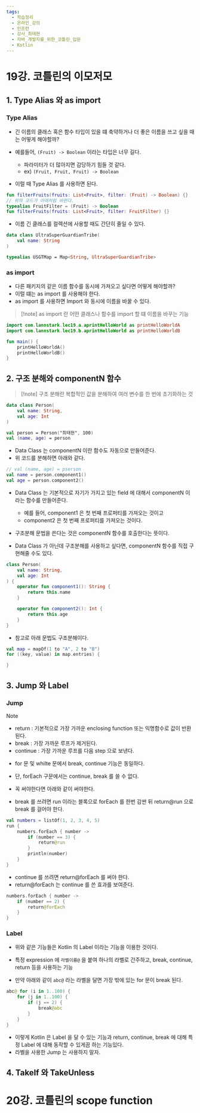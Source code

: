 ```yaml
---
tags:
  - 학습정리
  - 온라인_강의
  - 인프런
  - 강사_최태현
  - 자바_개발자를_위한_코틀린_입문
  - Kotlin
---
```

# 19강. 코틀린의 이모저모

## 1. Type Alias 와 as import

### Type Alias

- 긴 이름의 클래스 혹은 함수 타입이 있을 떄 축약하거나 더 좋은 이름을 쓰고 싶을 때는 어떻게 해야할까?

- 예를들어, `(Fruit) -> Boolean` 이라는 타입은 너무 길다.
	- 파라미터가 더 많아지면 감당하기 힘들 것 같다.
	- ex) `(Fruit, Fruit, Fruit) -> Boolean`
- 이럴 때 Type Alias 를 사용하면 된다.

```kotlin
fun filterFruits(fruits: List<Fruit>, filter: (Fruit) -> Boolean) {}
// 위의 코드가 아래처럼 바뀐다.
typealias FruitFilter = (Fruit) -> Boolean
fun filterFruits(fruits: List<Fruit>, filter: FruitFilter) {}
```

- 이름 긴 클래스를 컬렉션에 사용할 때도 간단히 줄일 수 있다.

```kotlin
data class UltraSuperGuardianTribe(
	val name: String
)

typealias USGTMap = Map<String, UltraSuperGuardianTribe>
```

### as import

- 다른 패키지의 같은 이름 함수를 동시에 가져오고 싶다면 어떻게 해야할까?
- 이럴 떄는 as import 를 사용해야 한다.
- as import 를 사용하면 Import 와 동시에 이름을 바꿀 수 있다.

> [!note] as import 란
> 어떤 클래스나 함수를 import 할 떄 이름을 바꾸는 기능

```kotlin
import com.lannstark.lec19.a.aprintHelloWorld as printHelloWorldA
import com.lannstark.lec19.b.aprintHelloWorld as printHelloWorldB

fun main() {
	printHelloWorldA()
	printHelloWorldB()
}
```

## 2. 구조 분해와 componentN 함수

> [!note] 구조 분해란
> 복합적인 값을 분해하여 여러 변수를 한 번에 초기화하는 것

```kotlin
data class Person(
	val name: String,
	val age: Int
)

val person = Person("최태현", 100)
val (name, age) = person
```

- Data Class 는 componentN 이란 함수도 자동으로 만들어준다.
- 위 코드를 분해하면 아래와 같다.

```kotlin
// val (name, age) = pserson
val name = person.component1()
val age = person.component2()
```

- Data Class 는 기본적으로 자기가 가지고 있는 field 에 대해서 componentN 이라는 함수륾 만들어준다.
	- 예를 들어, component1 은 첫 번째 프로퍼티를 가져오는 것이고
	- component2 은 첫 번째 프로퍼티를 가져오는 것이다.
- 구조분해 문법을 쓴다는 것은 componentN 함수를 호출한다는 뜻이다.


- Data Class 가 아닌데 구조분해를 사용하고 싶다면, componentN 함수를 직접 구현해줄 수도 있다.

```kotlin
class Person(
	val name: String,
	val age: Int
) {
	operator fun component1(): String {
		return this.name
	}

	operator fun component2(): Int {
		return this.age
	}
}
```

- 참고로 아래 문법도 구조분해이다.

```kotlin
val map = mapOf(1 to "A", 2 to "B")
for ((key, value) in map.entries) {

}
```

## 3. Jump 와 Label

### Jump

> [!note]
> - return : 기본적으로 가장 가까운 enclosing function 또는 익명함수로 값이 반환된다.
> - break : 가장 가까운 루프가 제거된다.
> - continue : 가장 가까운 루프를 다음 step 으로 보낸다.

- for 문 및 whilte 문에서 break, continue 기능은 동일하다.
- 단, forEach 구문에서는 continue, break 를 쓸 수 없다.

- 꼭 써야한다면 아래와 같이 써야한다.

- break 를 쓰려면 run 이라는 블록으로 forEach 를 한번 감싼 뒤 return@run 으로 break 를 걸어야 한다.

```kotlin
val numbers = listOf(1, 2, 3, 4, 5)
run {
	numbers.forEach { number ->
		if (number == 3) {
			return@run
		}
		println(number)
	}
}
```

- continue 를 쓰려면 return@forEach 를 써야 한다.
- return@forEach 는 continue 를 쓴 효과를 보여준다.

```kotlin
numbers.forEach { number ->
	if (number == 2) {
		return@forEach
	}
}
```

### Label

- 위와 같은 기능들은 Kotlin 의 Label 이라는 기능을 이용한 것이다.
- 특정 expression 에 `라벨이름@` 을 붙여 하나의 라벨로 간주하고, break, continue, return 등을 사용하는 기능

- 만약 아래와 같이 `abc@` 라는 라벨을 달면 가장 밖에 있는 for 문이 break 된다.

```kotlin
abc@ for (i in 1..100) {  
    for (j in 1..100) {  
        if (j == 2) {  
            break@abc  
        }  
    }  
}
```

- 이렇게 Kotlin 은 Label 을 달 수 있는 기능과 return, continue, break 에 대해 특정 Label 에 대해 동작할 수 있게끔 하는 기능있다.
- 라벨을 사용한 Jump 는 사용하지 말자.

## 4. TakeIf 와 TakeUnless









# 20강. 코틀린의 scope function




